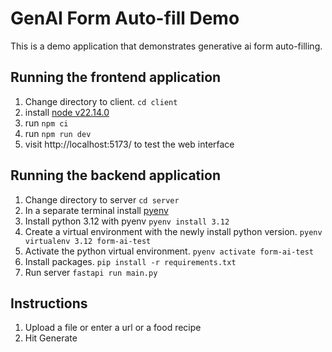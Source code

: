 # GenAI Form Auto-fill Demo

This is a demo application that demonstrates generative ai form auto-filling.

## Running the frontend application

1. Change directory to client. `cd client`
2. install [node v22.14.0](https://nodejs.org/en/download/prebuilt-installer)
3. run `npm ci`
4. run `npm run dev`
5. visit http://localhost:5173/ to test the web interface

## Running the backend application

1. Change directory to server `cd server`
2. In a separate terminal install [pyenv](https://github.com/pyenv/pyenv-installer?tab=readme-ov-file#pyenv-installer)
3. Install python 3.12 with pyenv `pyenv install 3.12`
4. Create a virtual environment with the newly install python version. `pyenv virtualenv 3.12 form-ai-test`
5. Activate the python virtual environment. `pyenv activate form-ai-test`
6. Install packages. `pip install -r requirements.txt`
7. Run server `fastapi run main.py`

## Instructions

1. Upload a file or enter a url or a food recipe
2. Hit Generate
